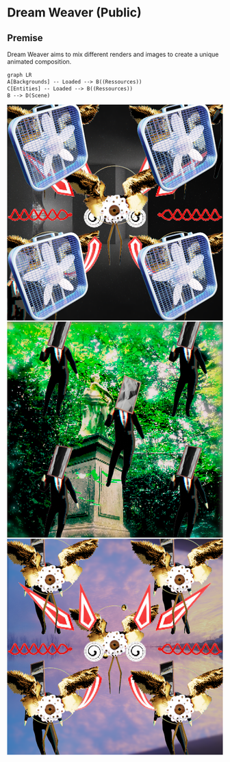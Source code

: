 # Dream Weaver (Public)

## Premise
Dream Weaver aims to mix different renders and images to create a unique animated composition.

```mermaid
graph LR
A[Backgrounds] -- Loaded --> B((Ressources))
C[Entities] -- Loaded --> B((Ressources))
B --> D(Scene)
```

![img000](/out/screenshots/weaved_13685.png)
![img001](/out/screenshots/weaved_13937.png)
![img002](/out/screenshots/weaved_12699.png)
